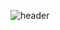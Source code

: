 ![header](https://capsule-render.vercel.app/api?type=waving&color=gradient&customColorList=0,1,2,4&height=200&text=EonEon's%20GITHUB&fontSize=50&animation=twinkling&fontAlign=68&fontAlignY=36)
